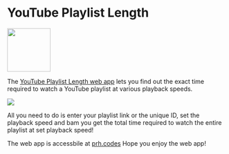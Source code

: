 # YouTube Playlist Length

<img src="https://www.freeiconspng.com/thumbs/youtube-logo-png/hd-youtube-logo-png-transparent-background-20.png" width='100px'>

The <a href="http://prh.codes">YouTube Playlist Length web app</a> lets you find out the exact time required to watch a YouTube playlist at various playback speeds.

<img src="https://i.imgur.com/BcHFCRn.png">

All you need to do is enter your playlist link or the unique ID, set the playback speed and bam you get the total time required to watch the entire playlist at set playback speed!

The web app is accessbile at <a href="http://prh.codes">prh.codes</a>
Hope you enjoy the web app!
